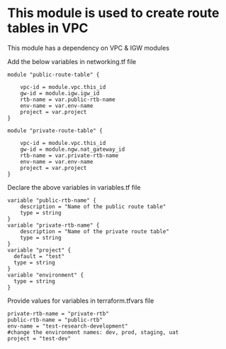 # This module is used to create route tables in VPC

This module has a dependency on VPC & IGW modules 

Add the below variables in networking.tf file
```
module "public-route-table" {

    vpc-id = module.vpc.this_id
    gw-id = module.igw.igw_id
    rtb-name = var.public-rtb-name
    env-name = var.env-name
    project = var.project
}

module "private-route-table" {

    vpc-id = module.vpc.this_id
    gw-id = module.ngw.nat_gateway_id
    rtb-name = var.private-rtb-name
    env-name = var.env-name
    project = var.project
}
```
Declare the above variables in variables.tf file
```
variable "public-rtb-name" {
    description = "Name of the public route table"
    type = string  
}
variable "private-rtb-name" {
    description = "Name of the private route table"
    type = string
}
variable "project" {
  default = "test"
  type = string
}
variable "environment" {
  type = string
}
```
Provide values for variables in terraform.tfvars file
```
private-rtb-name = "private-rtb"
public-rtb-name = "public-rtb"
env-name = "test-research-development"
#change the environment names: dev, prod, staging, uat
project = "test-dev"
```

